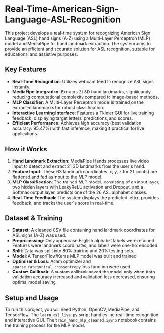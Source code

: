 # Real-Time-American-Sign-Language-ASL-Recognition
This project develops a real-time system for recognizing American Sign Language (ASL) hand signs (A-Z) using a Multi-Layer Perceptron (MLP) model and MediaPipe for hand landmark extraction. The system aims to provide an efficient and accurate solution for ASL recognition, suitable for educational and assistive purposes.

## Key Features

*   **Real-Time Recognition**: Utilizes webcam feed to recognize ASL signs instantly.
*   **MediaPipe Integration**: Extracts 21 3D hand landmarks, significantly reducing computational complexity compared to image-based methods.
*   **MLP Classifier**: A Multi-Layer Perceptron model is trained on the extracted landmarks for robust classification.
*   **Interactive Learning Interface**: Features a Tkinter GUI for live training feedback, displaying target letters, predictions, and scores.
*   **Efficient Performance**: Achieves high accuracy (best validation accuracy: 95.47%) with fast inference, making it practical for live applications.

## How it Works

1.  **Hand Landmark Extraction**: MediaPipe Hands processes live video input to detect and extract 21 3D landmarks from the user's hand.
2.  **Feature Input**: These 63 landmark coordinates (x, y, z for 21 points) are flattened and fed as input to the MLP model.
3.  **MLP Classification**: The trained MLP model, consisting of an input layer, two hidden layers with LeakyReLU activation and Dropout, and a Softmax output layer, predicts one of the 26 ASL alphabet classes.
4.  **Real-Time Feedback**: The system displays the predicted letter, provides feedback, and tracks the user's score in real-time.

## Dataset & Training

*   **Dataset**: A cleaned CSV file containing hand landmark coordinates for ASL signs (A-Z) was used.
*   **Preprocessing**: Only uppercase English alphabet labels were retained. Features were landmark coordinates, and labels were one-hot encoded.
*   **Split**: Data was split into 80% training and 20% testing sets.
*   **Model**: A TensorFlow/Keras MLP model was built and trained.
*   **Optimizer & Loss**: Adam optimizer and `sparse_categorical_crossentropy` loss function were used.
*   **Custom Callback**: A custom callback saved the model only when both validation accuracy increased and validation loss decreased, ensuring optimal model saving.

## Setup and Usage

To run this project, you will need Python, OpenCV, MediaPipe, and TensorFlow. The `learn_asl_live.py` script handles the real-time recognition and interactive GUI. The `train_hand_mlp_cleaned.ipynb` notebook contains the training process for the MLP model.



